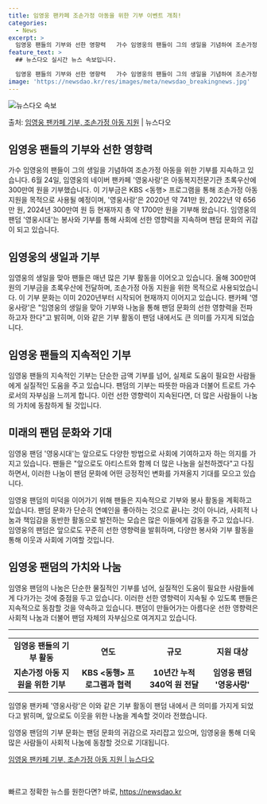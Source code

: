 ```yaml
---
title: 임영웅 팬카페 조손가정 아동을 위한 기부 이벤트 개최!
categories:
  - News
excerpt: >
  임영웅 팬들의 기부와 선한 영향력   가수 임영웅의 팬들이 그의 생일을 기념하여 조손가정 아동을 위한 기부를…
feature_text: >
  ## 뉴스다오 실시간 뉴스 속보입니다.

  임영웅 팬들의 기부와 선한 영향력   가수 임영웅의 팬들이 그의 생일을 기념하여 조손가정 아동을 위한 기부를…
image: 'https://newsdao.kr/res/images/meta/newsdao_breakingnews.jpg'
---
```


![뉴스다오 속보](https://newsdao.kr/res/images/meta/newsdao_breakingnews.jpg)

<p>출처: <a href="https://newsdao.kr/4463" rel="dofollow">임영웅 팬카페 기부, 조손가정 아동 지원</a> | 뉴스다오</p>

<h2 data-ke-size="size26">임영웅 팬들의 기부와 선한 영향력</h2>
<p data-ke-size="size16">가수 임영웅의 팬들이 그의 생일을 기념하여 조손가정 아동을 위한 기부를 지속하고 있습니다. 6월 24일, 임영웅의 네이버 팬카페 '영웅사랑'은 아동복지전문기관 초록우산에 300만여 원을 기부했습니다. 이 기부금은 KBS <동행> 프로그램을 통해 조손가정 아동 지원을 목적으로 사용될 예정이며, '영웅사랑'은 2020년 약 741만 원, 2022년 약 656만 원, 2024년 300만여 원 등 현재까지 총 약 1700만 원을 기부해 왔습니다. 임영웅의 팬덤 '영웅시대'는 봉사와 기부를 통해 사회에 선한 영향력을 지속하며 팬덤 문화의 귀감이 되고 있습니다.</p>

<h2 data-ke-size="size26">임영웅의 생일과 기부</h2>
<p data-ke-size="size16">임영웅의 생일을 맞아 팬들은 매년 많은 기부 활동을 이어오고 있습니다. 올해 300만여 원의 기부금을 초록우산에 전달하며, 조손가정 아동 지원을 위한 목적으로 사용되었습니다. 이 기부 문화는 이미 2020년부터 시작되어 현재까지 이어지고 있습니다. 팬카페 '영웅사랑'은 "임영웅의 생일을 맞아 기부와 나눔을 통해 팬덤 문화의 선한 영향력을 전파하고자 한다"고 밝히며, 이와 같은 기부 활동이 팬덤 내에서도 큰 의미를 가지게 되었습니다.</p>

<h2 data-ke-size="size26">임영웅 팬들의 지속적인 기부</h2>
<p data-ke-size="size16">임영웅 팬들의 지속적인 기부는 단순한 금액 기부를 넘어, 실제로 도움이 필요한 사람들에게 실질적인 도움을 주고 있습니다. 팬덤의 기부는 따뜻한 마음과 더불어 트로트 가수로서의 자부심을 느끼게 합니다. 이런 선한 영향력이 지속된다면, 더 많은 사람들이 나눔의 가치에 동참하게 될 것입니다.</p>

<h2 data-ke-size="size26">미래의 팬덤 문화와 기대</h2>
<p data-ke-size="size16">임영웅 팬덤 '영웅시대'는 앞으로도 다양한 방법으로 사회에 기여하고자 하는 의지를 가지고 있습니다. 팬들은 "앞으로도 아티스트와 함께 더 많은 나눔을 실천하겠다"고 다짐하면서, 이러한 나눔이 팬덤 문화에 어떤 긍정적인 변화를 가져올지 기대를 모으고 있습니다.</p>

<p data-ke-size="size16">임영웅 팬덤의 미덕을 이어가기 위해 팬들은 지속적으로 기부와 봉사 활동을 계획하고 있습니다. 팬덤 문화가 단순히 연예인을 좋아하는 것으로 끝나는 것이 아니라, 사회적 나눔과 책임감을 동반한 활동으로 발전하는 모습은 많은 이들에게 감동을 주고 있습니다. 임영웅의 팬덤은 앞으로도 꾸준히 선한 영향력을 발휘하며, 다양한 봉사와 기부 활동을 통해 이웃과 사회에 기여할 것입니다.</p>

<h2 data-ke-size="size26">임영웅 팬덤의 가치와 나눔</h2>
<p data-ke-size="size16">임영웅 팬덤의 나눔은 단순한 물질적인 기부를 넘어, 실질적인 도움이 필요한 사람들에게 다가가는 것에 중점을 두고 있습니다. 이러한 선한 영향력이 지속될 수 있도록 팬들은 지속적으로 동참할 것을 약속하고 있습니다. 팬덤이 만들어가는 아름다운 선한 영향력은 사회적 나눔과 더불어 팬덤 자체의 자부심으로 여겨지고 있습니다.</p>

<hr>
<table>
	<tbody>
		<tr>
			<td style="text-align: center; height: 17px;"><b>임영웅 팬들의 기부 활동</b></td>
			<td style="text-align: center; height: 17px;"><b>연도</b></td>
			<td style="text-align: center; height: 17px;"><b>규모</b></td>
			<td style="text-align: center; height: 17px;"><b>지원 대상</b></td>
		</tr>
		<tr>
			<td style="text-align: center; height: 17px;"><b>지손가정 아동 지원을 위한 기부</b></td>
			<td style="text-align: center; height: 17px;"><b>KBS <동행> 프로그램과 협력</b></td>
			<td style="text-align: center; height: 17px;"><b>10년간 누적 340억 원 전달</b></td>
			<td style="text-align: center; height: 17px;"><b>임영웅 팬덤 '영웅사랑'</b></td>
		</tr>
	</tbody>
</table>

<p data-ke-size="size16">임영웅 팬카페 '영웅사랑'은 이와 같은 기부 활동이 팬덤 내에서 큰 의미를 가지게 되었다고 밝히며, 앞으로도 이웃을 위한 나눔을 계속할 것이라 전했습니다.</p>
<p data-ke-size="size16">임영웅 팬덤의 기부 문화는 팬덤 문화의 귀감으로 자리잡고 있으며, 임영웅을 통해 더욱 많은 사람들이 사회적 나눔에 동참할 것으로 기대됩니다.</p>

<p data-ke-size="size16"><a href="https://newsdao.kr/4463">임영웅 팬카페 기부, 조손가정 아동 지원 | 뉴스다오</a></p>
<p data-ke-size="size16">&nbsp;</p> 

빠르고 정확한 뉴스를 원한다면? 바로, <a href="https://newsdao.kr" rel="dofollow">https://newsdao.kr</a>


    
